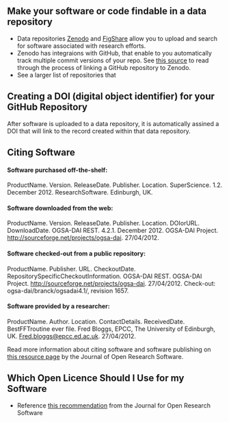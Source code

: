 ## Make your software or code findable in a data repository

* Data repositories [Zenodo](https://zenodo.org/) and [FigShare](https://figshare.com/) allow you to upload and search for software associated with research efforts.
* Zenodo has integraions with GitHub, that enable to you automatically track multiple commit versions of your repo. See [this source](https://guides.github.com/activities/citable-code/) to read through the process of linking a GitHub repository to Zenodo.
* See a larger list of repositories that 

## Creating a DOI (digital object identifier) for your GitHub Repository 

After software is uploaded to a data repository, it is automatically assined a DOI that will link to the record created within that data repository.

## Citing Software 

#### Software purchased off-the-shelf:
ProductName. Version. ReleaseDate. Publisher. Location.
SuperScience. 1.2. December 2012. ResearchSoftware. Edinburgh, UK.

#### Software downloaded from the web:
ProductName. Version. ReleaseDate. Publisher. Location. DOIorURL. DownloadDate.
OGSA-DAI REST. 4.2.1. December 2012. OGSA-DAI Project. http://sourceforge.net/projects/ogsa-dai. 27/04/2012.

#### Software checked-out from a public repository:
ProductName. Publisher. URL. CheckoutDate. RepositorySpecificCheckoutInformation.
OGSA-DAI REST. OGSA-DAI Project. http://sourceforge.net/projects/ogsa-dai. 27/04/2012. Check-out: ogsa-dai/branck/ogsadai4.1/, revision 1657.

#### Software provided by a researcher:
ProductName. Author. Location. ContactDetails. ReceivedDate.
BestFFTroutine ever file. Fred Bloggs, EPCC, The University of Edinburgh, UK. Fred.bloggs@epcc.ed.ac.uk. 27/04/2012.

Read more information about citing software and software publishing on [this resource page](https://openresearchsoftware.metajnl.com/about/) by the Journal of Open Research Software.

## Which Open Licence Should I Use for my Software

* Reference [this recommendation](https://openresearchsoftware.metajnl.com/about/#q5) from the Journal for Open Research Software
